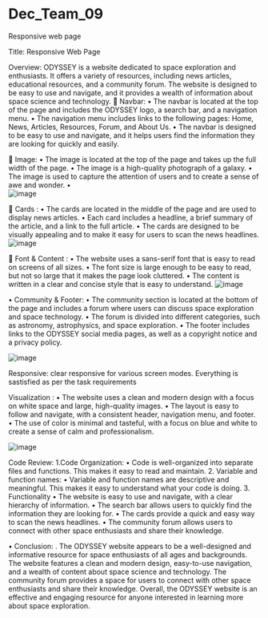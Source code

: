 # Dec_Team_09

Responsive web page

Title: Responsive Web Page

Overview: 
ODYSSEY is a website dedicated to space exploration and enthusiasts. It offers a variety of resources, including news articles, educational resources, and a community forum. The website is designed to be easy to use and navigate, and it provides a wealth of information about space science and technology.
	Navbar: 
•	The navbar is located at the top of the page and includes the ODYSSEY logo, a search bar, and a navigation menu.
•	The navigation menu includes links to the following pages: Home, News, Articles, Resources, Forum, and About Us.
•	The navbar is designed to be easy to use and navigate, and it helps users find the information they are looking for quickly and easily.

	Image: 
•	The image is located at the top of the page and takes up the full width of the page.
•	The image is a high-quality photograph of a galaxy.
•	The image is used to capture the attention of users and to create a sense of awe and wonder.
•	 
![image](https://github.com/RCTS-K-Hub/Dec_Team_09/assets/116912826/94c68738-cb10-4184-9d64-a71303dde248)

	Cards : 
•	The cards are located in the middle of the page and are used to display news articles.
•	Each card includes a headline, a brief summary of the article, and a link to the full article.
•	The cards are designed to be visually appealing and to make it easy for users to scan the news headlines.
![image](https://github.com/RCTS-K-Hub/Dec_Team_09/assets/116912826/68fb7db5-6b7e-4a9b-8b8d-42a76196a75d)


 

	Font & Content : 
•	The website uses a sans-serif font that is easy to read on screens of all sizes.
•	The font size is large enough to be easy to read, but not so large that it makes the page look cluttered.
•	The content is written in a clear and concise style that is easy to understand.
![image](https://github.com/RCTS-K-Hub/Dec_Team_09/assets/116912826/7e44f4b1-cbc5-4bc9-a4ec-1eb4a904349f)

 
•	Community & Footer:
•	The community section is located at the bottom of the page and includes a forum where users can discuss space exploration and space technology.
•	The forum is divided into different categories, such as astronomy, astrophysics, and space exploration.
•	The footer includes links to the ODYSSEY social media pages, as well as a copyright notice and a privacy policy.

 ![image](https://github.com/RCTS-K-Hub/Dec_Team_09/assets/116912826/329e5514-823d-4bd3-8029-75f718e7da24)



Responsive:  clear responsive for various screen modes.
Everything is sastisfied as per the task requirements

Visualization :
•	The website uses a clean and modern design with a focus on white space and large, high-quality images.
•	The layout is easy to follow and navigate, with a consistent header, navigation menu, and footer.
•	The use of color is minimal and tasteful, with a focus on blue and white to create a sense of calm and professionalism.


 ![image](https://github.com/RCTS-K-Hub/Dec_Team_09/assets/116912826/835fee51-c8df-45ef-a49f-ebbd3663867d)




Code Review:
1.Code Organization:
•	Code is well-organized into separate files and functions. This makes it easy to read and maintain.
2. Variable and function names:
•	Variable and function names are descriptive and meaningful. This makes it easy to understand what your code is doing.
 3. Functionality
•	The website is easy to use and navigate, with a clear hierarchy of information.
•	The search bar allows users to quickly find the information they are looking for.
•	The cards provide a quick and easy way to scan the news headlines.
•	The community forum allows users to connect with other space enthusiasts and share their knowledge.

•	Conclusion:
. The ODYSSEY website appears to be a well-designed and informative resource for space enthusiasts of all ages and backgrounds. The website features a clean and modern design, easy-to-use navigation, and a wealth of content about space science and technology. The community forum provides a space for users to connect with other space enthusiasts and share their knowledge. Overall, the ODYSSEY website is an effective and engaging resource for anyone interested in learning more about space exploration.

